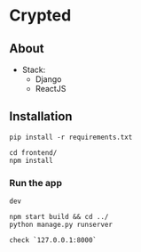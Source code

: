 # Crypted

## About

- Stack:
  - Django
  - ReactJS


## Installation

```
pip install -r requirements.txt

cd frontend/
npm install

```


### Run the app

`dev`
```
npm start build && cd ../
python manage.py runserver

check `127.0.0.1:8000`

```



